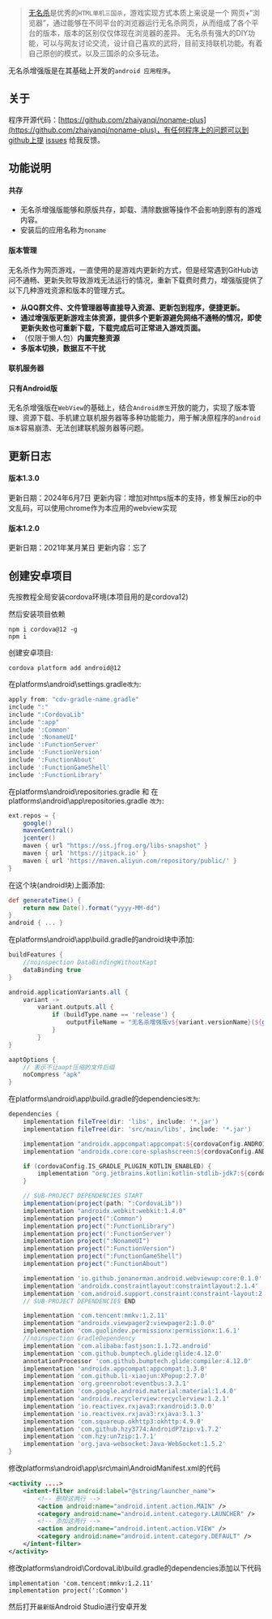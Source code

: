 > [无名杀](https://github.com/libccy/noname)是优秀的`HTML单机三国杀`，游戏实现方式本质上来说是一个 网页+“浏览器”，通过能够在不同平台的浏览器运行无名杀网页，从而组成了各个平台的版本，版本的区别仅仅体现在浏览器的差异。 无名杀有强大的DIY功能，可以与网友讨论交流，设计自己喜欢的武将，目前支持联机功能。有着自己原创的模式，以及三国杀的众多玩法。

无名杀增强版是在其基础上开发的`android 应用程序`。
## 关于
程序开源代码：[https://github.com/zhaiyanqi/noname-plus](https://github.com/zhaiyanqi/noname-plus)，有任何程序上的问题可以到github上提 [issues](https://github.com/zhaiyanqi/noname-plus/issues) 给我反馈。

## 功能说明

#### 共存
- 无名杀增强版能够和原版共存，卸载、清除数据等操作不会影响到原有的游戏内容。
- 安装后的应用名称为`noname`

#### 版本管理
无名杀作为网页游戏，一直使用的是游戏内更新的方式，但是经常遇到GitHub访问不通畅、更新失败导致游戏无法运行的情况，重新下载费时费力，增强版提供了以下几种游戏资源和版本的管理方式。
- **从QQ群文件、文件管理器等直接导入资源、更新包到程序，便捷更新。**
- **通过增强版更新游戏主体资源，提供多个更新源避免网络不通畅的情况，即使更新失败也可重新下载，下载完成后可正常进入游戏页面。**
- （仅限于懒人包）**内置完整资源**
- **多版本切换，数据互不干扰**


#### 联机服务器
#### **只有Android版**

无名杀增强版在`WebView`的基础上，结合`Android原生`开放的能力，实现了版本管理、资源下载、手机建立联机服务器等多种功能能力，用于解决原程序的`android版本`容易崩溃、无法创建联机服务器等问题。


## 更新日志

#### 版本1.3.0
更新日期：2024年6月7日
更新内容：增加对https版本的支持，修复解压zip的中文乱码，可以使用chrome作为本应用的webview实现

#### 版本1.2.0
更新日期：2021年某月某日
更新内容：忘了

## 创建安卓项目
先按教程全局安装cordova环境(本项目用的是cordova12)

然后安装项目依赖

```
npm i cordova@12 -g
npm i
```

创建安卓项目: 
```
cordova platform add android@12
```

在platforms\android\settings.gradle`改为`:
```gradle
apply from: "cdv-gradle-name.gradle"
include ":"
include ":CordovaLib"
include ":app"
include ':Common'
include ':NonameUI'
include ':FunctionServer'
include ':FunctionVersion'
include ':FunctionAbout'
include ':FunctionGameShell'
include ':FunctionLibrary'
```

在platforms\android\repositories.gradle
和
在platforms\android\app\repositories.gradle
`改为`:
```gradle
ext.repos = {
    google()
    mavenCentral()
    jcenter()
    maven { url "https://oss.jfrog.org/libs-snapshot" }
    maven { url 'https://jitpack.io' }
    maven { url 'https://maven.aliyun.com/repository/public/' }
}
```

在这个块(android块)上面添加:
```gradle
def generateTime() {
    return new Date().format("yyyy-MM-dd")
}
android { ... }
```
在platforms\android\app\build.gradle的android块中添加:
```gradle
buildFeatures {
    //noinspection DataBindingWithoutKapt
    dataBinding true
}

android.applicationVariants.all {
    variant ->
        variant.outputs.all {
            if (buildType.name == 'release') {
                outputFileName = "无名杀增强版v${variant.versionName}(${generateTime()}).ApK"
            }
        }
}

aaptOptions {
    // 表示不让aapt压缩的文件后缀
    noCompress "apk"
}
```

在platforms\android\app\build.gradle的dependencies`改为`:
```gradle
dependencies {
    implementation fileTree(dir: 'libs', include: '*.jar')
	implementation fileTree(dir: 'src/main/libs', include: '*.jar')

    implementation "androidx.appcompat:appcompat:${cordovaConfig.ANDROIDX_APP_COMPAT_VERSION}"
    implementation "androidx.core:core-splashscreen:${cordovaConfig.ANDROIDX_CORE_SPLASHSCREEN_VERSION}"

    if (cordovaConfig.IS_GRADLE_PLUGIN_KOTLIN_ENABLED) {
        implementation "org.jetbrains.kotlin:kotlin-stdlib-jdk7:${cordovaConfig.KOTLIN_VERSION}"
    }

    // SUB-PROJECT DEPENDENCIES START
    implementation(project(path: ":CordovaLib"))
    implementation "androidx.webkit:webkit:1.4.0"
    implementation project(":Common")
    implementation project(":FunctionLibrary")
    implementation project(':FunctionServer')
    implementation project(":NonameUI")
    implementation project(":FunctionVersion")
    implementation project(":FunctionGameShell")
    implementation project(":FunctionAbout")

	implementation 'io.github.jonanorman.android.webviewup:core:0.1.0'
	implementation 'androidx.constraintlayout:constraintlayout:2.1.4'
    implementation 'com.android.support.constraint:constraint-layout:2.0.4'
    // SUB-PROJECT DEPENDENCIES END

    implementation 'com.tencent:mmkv:1.2.11'
    implementation "androidx.viewpager2:viewpager2:1.0.0"
    implementation 'com.guolindev.permissionx:permissionx:1.6.1'
    //noinspection GradleDependency
    implementation 'com.alibaba:fastjson:1.1.72.android'
    implementation 'com.github.bumptech.glide:glide:4.12.0'
    annotationProcessor 'com.github.bumptech.glide:compiler:4.12.0'
    implementation 'androidx.appcompat:appcompat:1.3.0'
    implementation 'com.github.li-xiaojun:XPopup:2.7.0'
    implementation 'org.greenrobot:eventbus:3.3.1'
    implementation 'com.google.android.material:material:1.4.0'
    implementation 'androidx.recyclerview:recyclerview:1.2.1'
    implementation 'io.reactivex.rxjava3:rxandroid:3.0.0'
    implementation 'io.reactivex.rxjava3:rxjava:3.1.3'
    implementation 'com.squareup.okhttp3:okhttp:4.9.0'
    implementation 'com.github.hzy3774:AndroidP7zip:v1.7.2'
    implementation 'com.hzy:un7zip:1.7.1'
    implementation 'org.java-websocket:Java-WebSocket:1.5.2'
}
```

修改platforms\android\app\src\main\AndroidManifest.xml的代码
```xml
<activity ....>
    <intent-filter android:label="@string/launcher_name">
        <!-- 删除这两行 -->
        <action android:name="android.intent.action.MAIN" />
        <category android:name="android.intent.category.LAUNCHER" />
        <!-- 添加这两行 -->
        <action android:name="android.intent.action.VIEW" />
        <category android:name="android.intent.category.DEFAULT" />
    </intent-filter>
</activity>
```

修改platforms\android\CordovaLib\build.gradle的dependencies添加以下代码
```
implementation 'com.tencent:mmkv:1.2.11'
implementation project(':Common')
```

然后打开`最新版`Android Studio进行安卓开发
